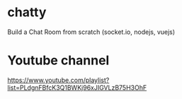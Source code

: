# chatty
Build a Chat Room from scratch (socket.io, nodejs, vuejs)

# Youtube channel

https://www.youtube.com/playlist?list=PLdgnFBfcK3Q1BWKj96xJIGVLzB75H3OhF
